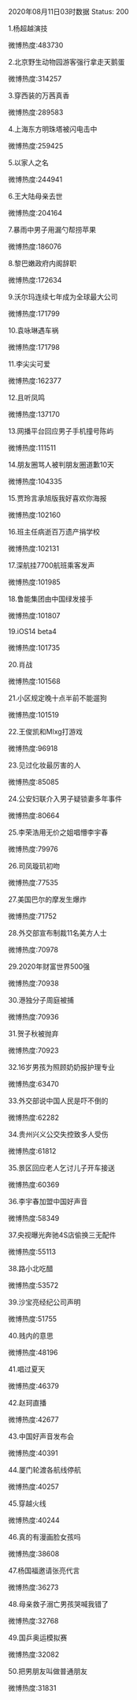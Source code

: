 2020年08月11日03时数据
Status: 200

1.杨超越演技

微博热度:483730

2.北京野生动物园游客强行拿走天鹅蛋

微博热度:314257

3.穿西装的万茜真香

微博热度:289583

4.上海东方明珠塔被闪电击中

微博热度:259425

5.以家人之名

微博热度:244941

6.王大陆母亲去世

微博热度:204164

7.暴雨中男子用漏勺帮捞苹果

微博热度:186076

8.黎巴嫩政府内阁辞职

微博热度:172634

9.沃尔玛连续七年成为全球最大公司

微博热度:171799

10.袁咏琳遇车祸

微博热度:171798

11.李尖尖可爱

微博热度:162377

12.且听凤鸣

微博热度:137170

13.网播平台回应男子手机撞号陈屿

微博热度:111511

14.朋友圈骂人被判朋友圈道歉10天

微博热度:104335

15.贾玲言承旭版我好喜欢你海报

微博热度:102160

16.班主任病逝百万遗产捐学校

微博热度:102131

17.深航挂7700航班乘客发声

微博热度:101985

18.鲁能集团由中国绿发接手

微博热度:101807

19.iOS14 beta4

微博热度:101735

20.肖战

微博热度:101568

21.小区规定晚十点半前不能遛狗

微博热度:101519

22.王俊凯和Mlxg打游戏

微博热度:96918

23.见过化妆最厉害的人

微博热度:85085

24.公安妇联介入男子疑锁妻多年事件

微博热度:80664

25.李荣浩用无价之姐唱懵李宇春

微博热度:79976

26.司凤璇玑初吻

微博热度:77535

27.美国巴尔的摩发生爆炸

微博热度:71752

28.外交部宣布制裁11名美方人士

微博热度:70978

29.2020年财富世界500强

微博热度:70938

30.港独分子周庭被捕

微博热度:70936

31.贺子秋被抛弃

微博热度:70923

32.16岁男孩为照顾奶奶报护理专业

微博热度:63470

33.外交部说中国人民是吓不倒的

微博热度:62282

34.贵州兴义公交失控致多人受伤

微博热度:61812

35.景区回应老人乞讨儿子开车接送

微博热度:60369

36.李宇春加盟中国好声音

微博热度:58349

37.央视曝光奔驰4S店偷换三无配件

微博热度:55113

38.路小北吃醋

微博热度:53572

39.沙宝亮经纪公司声明

微博热度:51755

40.贱内的意思

微博热度:48196

41.唱过夏天

微博热度:46379

42.赵珂直播

微博热度:42677

43.中国好声音发布会

微博热度:40391

44.厦门轮渡各航线停航

微博热度:40257

45.穿越火线

微博热度:40244

46.真的有漫画脸女孩吗

微博热度:38608

47.杨国福邀请张亮代言

微博热度:36273

48.母亲救子溺亡男孩哭喊我错了

微博热度:32768

49.国乒奥运模拟赛

微博热度:32082

50.把男朋友叫做普通朋友

微博热度:31831

